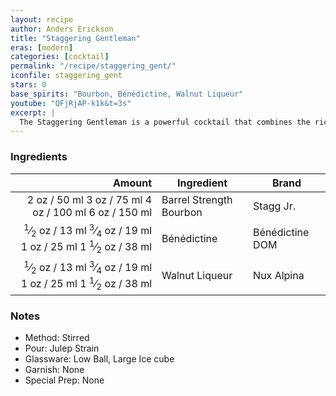 ```yaml
---
layout: recipe
author: Anders Erickson
title: "Staggering Gentleman"
eras: [modern]
categories: [cocktail]
permalink: "/recipe/staggering_gent/"
iconfile: staggering_gent
stars: 0
base_spirits: "Bourbon, Bénédictine, Walnut Liqueur"
youtube: "QFjRjAP-k1k&t=3s"
excerpt: |
  The Staggering Gentleman is a powerful cocktail that combines the rich flavors of bourbon with the complexity of Benedictine and walnut liqueur.
---
```


### Ingredients

| Amount | Ingredient              | Brand           |
| -----: | ----------------------- | --------------- |
|   <span class="onex active">2 oz  / 50 ml</span> <span class="onehalfx">3 oz  / 75 ml</span> <span class="twox">4 oz  / 100 ml</span> <span class="threex">6 oz  / 150 ml</span>| Barrel Strength Bourbon | Stagg Jr.       |
| <span class="onex active"> <sup>1</sup>&frasl;<sub>2</sub> oz  / 13 ml</span> <span class="onehalfx"> <sup>3</sup>&frasl;<sub>4</sub> oz  / 19 ml</span> <span class="twox">1 oz  / 25 ml</span> <span class="threex">1 <sup>1</sup>&frasl;<sub>2</sub> oz  / 38 ml</span>| Bénédictine             | Bénédictine DOM |
| <span class="onex active"> <sup>1</sup>&frasl;<sub>2</sub> oz  / 13 ml</span> <span class="onehalfx"> <sup>3</sup>&frasl;<sub>4</sub> oz  / 19 ml</span> <span class="twox">1 oz  / 25 ml</span> <span class="threex">1 <sup>1</sup>&frasl;<sub>2</sub> oz  / 38 ml</span>| Walnut Liqueur          | Nux Alpina      |

### Notes

- Method: Stirred
- Pour: Julep Strain
- Glassware: Low Ball, Large Ice cube
- Garnish: None
- Special Prep: None

    
<script type="application/ld+json">
{
  "@context": "https://schema.org",
  "@type": "Recipe",
  "author": {
    "@type": "Person",
    "name": "{{ page.author }}"
    },
  "description": "{{ page.excerpt | strip_html | replace: '"', "'" }}",
  "image": "{% for ingredient in site.data[page.iconfile].images.ingredient limit: 1 %}{{ ingredient.url }}{% endfor %}",
  "recipeIngredient": [  "2 oz Barrel Strength Bourbon",
  "0.5 oz Bénédictine",
  "0.5 oz Walnut Liqueur "],
  "name": "{{ page.title }}",
  "recipeInstructions": [
      {
    '@type': 'HowToStep',
    'text': '- Method: Stirred
'
  },  {
    '@type': 'HowToStep',
    'text': '- Pour: Julep Strain
'
  },  {
    '@type': 'HowToStep',
    'text': '- Glassware: Low Ball, Large Ice cube
'
  },  {
    '@type': 'HowToStep',
    'text': '- Garnish: None
'
  },  {
    '@type': 'HowToStep',
    'text': '- Special Prep: None
'
  }
    ],
  "recipeYield": "1 cocktail",
  "recipeCategory": "cocktail",
  "aggregateRating": "{%- if page.stars -%}{%- include stars_metadata.html %} out of 5{% else %}NA{%- endif -%}",
  "recipeCuisine": "global",
  "prepTime": "PT20M",
  "cookTime": "PT15S",
  "keywords": "{{ page.title }}, cocktail, {{ page.eras }}, {%- include category_metadata.html -%}, {%- include spirits_metadata.html -%}",
}
</script>

    